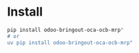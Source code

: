 # Install

```bash
pip install odoo-bringout-oca-ocb-mrp"
# or
uv pip install odoo-bringout-oca-ocb-mrp"
```
